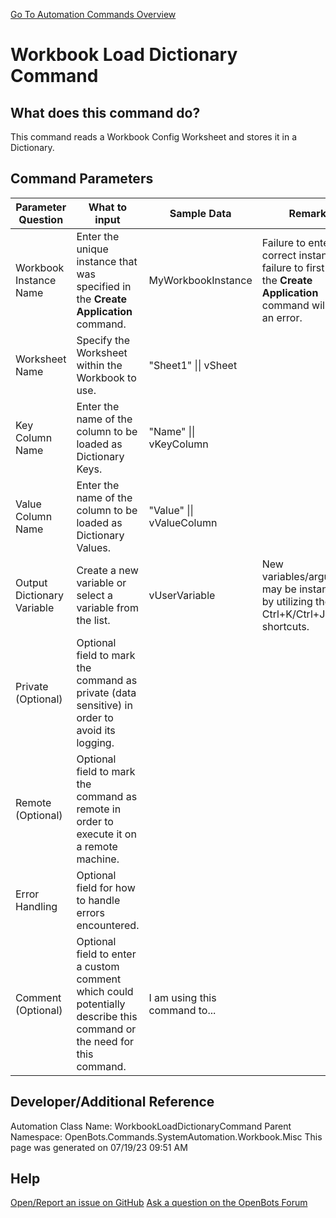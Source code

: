 <!--TITLE: Workbook Load Dictionary  Command -->
<!-- SUBTITLE: a command in the System Automation Commands\Workbook\Misc group. -->
[Go To Automation Commands Overview](/automation-commands)


# Workbook Load Dictionary  Command


## What does this command do?
This command reads a Workbook Config Worksheet and stores it in a Dictionary.


## Command Parameters
| Parameter Question   	| What to input  	|  Sample Data 	| Remarks  	|
| ---                    | ---               | ---           | ---       |
|Workbook Instance Name|Enter the unique instance that was specified in the **Create Application** command.|MyWorkbookInstance|Failure to enter the correct instance or failure to first call the **Create Application** command will cause an error.|
|Worksheet Name|Specify the Worksheet within the Workbook to use.|"Sheet1" \|\| vSheet||
|Key Column Name|Enter the name of the column to be loaded as Dictionary Keys.|"Name" \|\| vKeyColumn||
|Value Column Name|Enter the name of the column to be loaded as Dictionary Values.|"Value" \|\| vValueColumn||
|Output Dictionary Variable|Create a new variable or select a variable from the list.|vUserVariable|New variables/arguments may be instantiated by utilizing the Ctrl+K/Ctrl+J shortcuts.|
|Private (Optional)|Optional field to mark the command as private (data sensitive) in order to avoid its logging.|||
|Remote (Optional)|Optional field to mark the command as remote in order to execute it on a remote machine.|||
|Error Handling|Optional field for how to handle errors encountered.|||
|Comment (Optional)|Optional field to enter a custom comment which could potentially describe this command or the need for this command.|I am using this command to...||


## Developer/Additional Reference
Automation Class Name: WorkbookLoadDictionaryCommand
Parent Namespace: OpenBots.Commands.SystemAutomation.Workbook.Misc
This page was generated on 07/19/23 09:51 AM


## Help
[Open/Report an issue on GitHub](https://github.com/OpenBotsAI/OpenBots.Studio/issues/new)
[Ask a question on the OpenBots Forum](https://openbots.ai/forums/)
